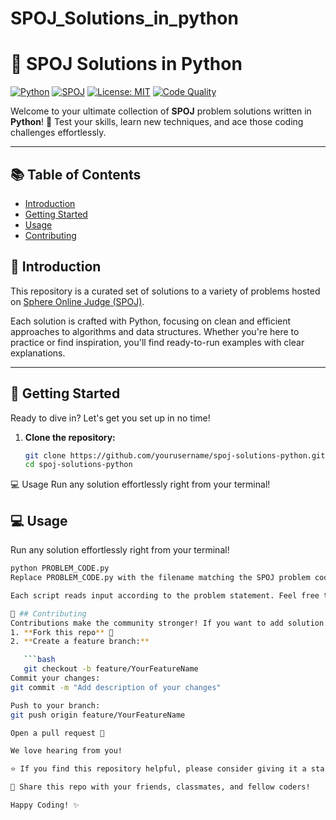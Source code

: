 # SPOJ_Solutions_in_python
# 🚀 SPOJ Solutions in Python

[![Python](https://img.shields.io/badge/python-3.8%2B-blue?logo=python&logoColor=white&style=for-the-badge)](https://www.python.org/)
[![SPOJ](https://img.shields.io/badge/SPOJ-Solutions-orange?style=for-the-badge)](https://www.spoj.com/)
[![License: MIT](https://img.shields.io/badge/License-MIT-green.svg?style=for-the-badge)](LICENSE)
[![Code Quality](https://img.shields.io/badge/Code%20Quality-Excellent-brightgreen?style=for-the-badge)](#)

Welcome to your ultimate collection of **SPOJ** problem solutions written in **Python**! 🐍 Test your skills, learn new techniques, and ace those coding challenges effortlessly.

---

## 📚 Table of Contents

- [Introduction](#introduction)
- [Getting Started](#getting-started)
- [Usage](#usage)
- [Contributing](#contributing)


## 🎯 Introduction

This repository is a curated set of solutions to a variety of problems hosted on [Sphere Online Judge (SPOJ)](https://www.spoj.com/).

Each solution is crafted with Python, focusing on clean and efficient approaches to algorithms and data structures. Whether you're here to practice or find inspiration, you'll find ready-to-run examples with clear explanations.

---

## 🚀 Getting Started

Ready to dive in? Let's get you set up in no time!

1. **Clone the repository:**

   ```bash
   git clone https://github.com/yourusername/spoj-solutions-python.git
   cd spoj-solutions-python

💻 Usage
Run any solution effortlessly right from your terminal!
## 💻 Usage

Run any solution effortlessly right from your terminal!

```bash
python PROBLEM_CODE.py
Replace PROBLEM_CODE.py with the filename matching the SPOJ problem code, e.g., TEST.py

Each script reads input according to the problem statement. Feel free to explore, modify, and test!

🤝 ## Contributing
Contributions make the community stronger! If you want to add solution files, improve existing ones, or fix bugs:
1. **Fork this repo** 🍴  
2. **Create a feature branch:**

   ```bash
   git checkout -b feature/YourFeatureName
Commit your changes:
git commit -m "Add description of your changes"

Push to your branch:
git push origin feature/YourFeatureName

Open a pull request 🚀

We love hearing from you!

⭐️ If you find this repository helpful, please consider giving it a star!

🔗 Share this repo with your friends, classmates, and fellow coders!

Happy Coding! ✨
